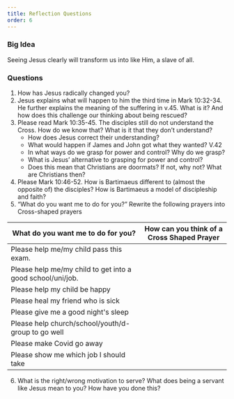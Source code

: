 ```yaml
---
title: Reflection Questions
order: 6
---
```


### Big Idea 
Seeing Jesus clearly will transform us into like Him, a slave of all.  


### Questions 
1. How has Jesus radically changed you? 
2. Jesus explains what will happen to him the third time in Mark 10:32-34. He further explains the meaning of the suffering in v.45. What is it? And how does this challenge our thinking about being rescued? 
3. Please read Mark 10:35-45. The disciples still do not understand the Cross. How do we know that? What is it that they don’t understand? 
    - How does Jesus correct their understanding? 
    - What would happen if James and John got what they wanted? V.42
    - In what ways do we grasp for power and control? Why do we grasp? 
    - What is Jesus’ alternative to grasping for power and control? 
    - Does this mean that Christians are doormats? If not, why not? What are Christians then? 
4. Please Mark 10:46-52. How is Bartimaeus different to (almost the opposite of) the disciples? How is Bartimaeus a model of discipleship and faith? 
5. “What do you want me to do for you?” Rewrite the following prayers into Cross-shaped prayers 

| What do you want me to do for you? | How can you think of a Cross Shaped Prayer |
| ------------- | ------------- |
| Please help me/my child pass this exam.  |   |
| Please help me/my child to get into a good school/uni/job.  |   |
| Please help my child be happy  |   |
| Please heal my friend who is sick  |   |
| Please give me a good night's sleep  |   |
| Please help church/school/youth/d-group to go well  |   |
| Please make Covid go away  |   |
| Please show me which job I should take |   |

6. What is the right/wrong motivation to serve? What does being a servant like Jesus mean to you? How have you done this?  

